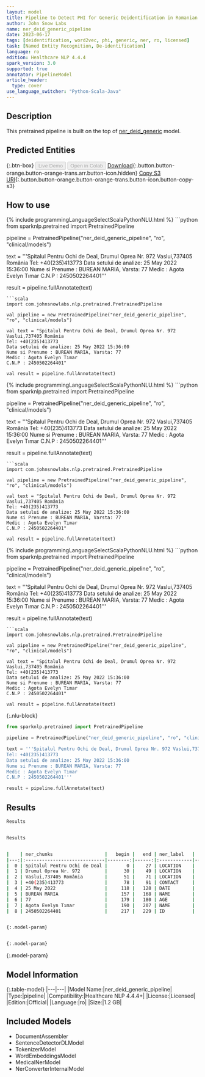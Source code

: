 ```yaml
---
layout: model
title: Pipeline to Detect PHI for Generic Deidentification in Romanian
author: John Snow Labs
name: ner_deid_generic_pipeline
date: 2023-06-17
tags: [deidentification, word2vec, phi, generic, ner, ro, licensed]
task: [Named Entity Recognition, De-identification]
language: ro
edition: Healthcare NLP 4.4.4
spark_version: 3.0
supported: true
annotator: PipelineModel
article_header:
  type: cover
use_language_switcher: "Python-Scala-Java"
---
```


## Description

This pretrained pipeline is built on the top of [ner_deid_generic](https://nlp.johnsnowlabs.com/2022/07/08/ner_deid_generic_ro_3_0.html) model.

## Predicted Entities



{:.btn-box}
<button class="button button-orange" disabled>Live Demo</button>
<button class="button button-orange" disabled>Open in Colab</button>
[Download](https://s3.amazonaws.com/auxdata.johnsnowlabs.com/clinical/models/ner_deid_generic_pipeline_ro_4.4.4_3.0_1686994056155.zip){:.button.button-orange.button-orange-trans.arr.button-icon.hidden}
[Copy S3 URI](s3://auxdata.johnsnowlabs.com/clinical/models/ner_deid_generic_pipeline_ro_4.4.4_3.0_1686994056155.zip){:.button.button-orange.button-orange-trans.button-icon.button-copy-s3}

## How to use

<div class="tabs-box" markdown="1">
{% include programmingLanguageSelectScalaPythonNLU.html %}
```python
from sparknlp.pretrained import PretrainedPipeline

pipeline = PretrainedPipeline("ner_deid_generic_pipeline", "ro", "clinical/models")

text = '''Spitalul Pentru Ochi de Deal, Drumul Oprea Nr. 972 Vaslui,737405 România
Tel: +40(235)413773
Data setului de analize: 25 May 2022 15:36:00
Nume si Prenume : BUREAN MARIA, Varsta: 77
Medic : Agota Evelyn Tımar
C.N.P : 2450502264401'''

result = pipeline.fullAnnotate(text)
```
```scala
import com.johnsnowlabs.nlp.pretrained.PretrainedPipeline

val pipeline = new PretrainedPipeline("ner_deid_generic_pipeline", "ro", "clinical/models")

val text = "Spitalul Pentru Ochi de Deal, Drumul Oprea Nr. 972 Vaslui,737405 România
Tel: +40(235)413773
Data setului de analize: 25 May 2022 15:36:00
Nume si Prenume : BUREAN MARIA, Varsta: 77
Medic : Agota Evelyn Tımar
C.N.P : 2450502264401"

val result = pipeline.fullAnnotate(text)
```
</div>

<div class="tabs-box" markdown="1">
{% include programmingLanguageSelectScalaPythonNLU.html %}
```python
from sparknlp.pretrained import PretrainedPipeline

pipeline = PretrainedPipeline("ner_deid_generic_pipeline", "ro", "clinical/models")

text = '''Spitalul Pentru Ochi de Deal, Drumul Oprea Nr. 972 Vaslui,737405 România
Tel: +40(235)413773
Data setului de analize: 25 May 2022 15:36:00
Nume si Prenume : BUREAN MARIA, Varsta: 77
Medic : Agota Evelyn Tımar
C.N.P : 2450502264401'''

result = pipeline.fullAnnotate(text)
```
```scala
import com.johnsnowlabs.nlp.pretrained.PretrainedPipeline

val pipeline = new PretrainedPipeline("ner_deid_generic_pipeline", "ro", "clinical/models")

val text = "Spitalul Pentru Ochi de Deal, Drumul Oprea Nr. 972 Vaslui,737405 România
Tel: +40(235)413773
Data setului de analize: 25 May 2022 15:36:00
Nume si Prenume : BUREAN MARIA, Varsta: 77
Medic : Agota Evelyn Tımar
C.N.P : 2450502264401"

val result = pipeline.fullAnnotate(text)
```
</div>

<div class="tabs-box" markdown="1">
{% include programmingLanguageSelectScalaPythonNLU.html %}
```python
from sparknlp.pretrained import PretrainedPipeline

pipeline = PretrainedPipeline("ner_deid_generic_pipeline", "ro", "clinical/models")

text = '''Spitalul Pentru Ochi de Deal, Drumul Oprea Nr. 972 Vaslui,737405 România
Tel: +40(235)413773
Data setului de analize: 25 May 2022 15:36:00
Nume si Prenume : BUREAN MARIA, Varsta: 77
Medic : Agota Evelyn Tımar
C.N.P : 2450502264401'''

result = pipeline.fullAnnotate(text)
```
```scala
import com.johnsnowlabs.nlp.pretrained.PretrainedPipeline

val pipeline = new PretrainedPipeline("ner_deid_generic_pipeline", "ro", "clinical/models")

val text = "Spitalul Pentru Ochi de Deal, Drumul Oprea Nr. 972 Vaslui,737405 România
Tel: +40(235)413773
Data setului de analize: 25 May 2022 15:36:00
Nume si Prenume : BUREAN MARIA, Varsta: 77
Medic : Agota Evelyn Tımar
C.N.P : 2450502264401"

val result = pipeline.fullAnnotate(text)
```

{:.nlu-block}
```python
from sparknlp.pretrained import PretrainedPipeline

pipeline = PretrainedPipeline("ner_deid_generic_pipeline", "ro", "clinical/models")

text = '''Spitalul Pentru Ochi de Deal, Drumul Oprea Nr. 972 Vaslui,737405 România
Tel: +40(235)413773
Data setului de analize: 25 May 2022 15:36:00
Nume si Prenume : BUREAN MARIA, Varsta: 77
Medic : Agota Evelyn Tımar
C.N.P : 2450502264401'''

result = pipeline.fullAnnotate(text)
```
</div>

## Results

```bash
Results


Results


|    | ner_chunks                   |   begin |   end | ner_label   |   confidence |
|---:|:-----------------------------|--------:|------:|:------------|-------------:|
|  0 | Spitalul Pentru Ochi de Deal |       0 |    27 | LOCATION    |     0.88326  |
|  1 | Drumul Oprea Nr. 972         |      30 |    49 | LOCATION    |     0.98642  |
|  2 | Vaslui,737405 România        |      51 |    71 | LOCATION    |     0.8018   |
|  3 | +40(235)413773               |      78 |    91 | CONTACT     |     1        |
|  4 | 25 May 2022                  |     118 |   128 | DATE        |     1        |
|  5 | BUREAN MARIA                 |     157 |   168 | NAME        |     0.99965  |
|  6 | 77                           |     179 |   180 | AGE         |     1        |
|  7 | Agota Evelyn Tımar           |     190 |   207 | NAME        |     0.832933 |
|  8 | 2450502264401                |     217 |   229 | ID          |     1        |


{:.model-param}


{:.model-param}
```

{:.model-param}
## Model Information

{:.table-model}
|---|---|
|Model Name:|ner_deid_generic_pipeline|
|Type:|pipeline|
|Compatibility:|Healthcare NLP 4.4.4+|
|License:|Licensed|
|Edition:|Official|
|Language:|ro|
|Size:|1.2 GB|

## Included Models

- DocumentAssembler
- SentenceDetectorDLModel
- TokenizerModel
- WordEmbeddingsModel
- MedicalNerModel
- NerConverterInternalModel